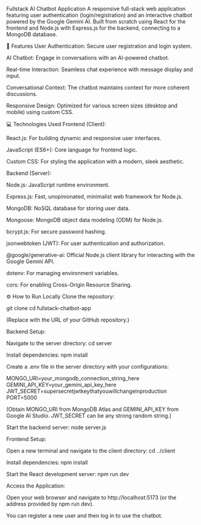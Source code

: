 Fullstack AI Chatbot Application
A responsive full-stack web application featuring user authentication (login/registration) and an interactive chatbot powered by the Google Gemini AI. Built from scratch using React for the frontend and Node.js with Express.js for the backend, connecting to a MongoDB database.

🚀 Features
User Authentication: Secure user registration and login system.

AI Chatbot: Engage in conversations with an AI-powered chatbot.

Real-time Interaction: Seamless chat experience with message display and input.

Conversational Context: The chatbot maintains context for more coherent discussions.

Responsive Design: Optimized for various screen sizes (desktop and mobile) using custom CSS.

💻 Technologies Used
Frontend (Client):

React.js: For building dynamic and responsive user interfaces.

JavaScript (ES6+): Core language for frontend logic.

Custom CSS: For styling the application with a modern, sleek aesthetic.

Backend (Server):

Node.js: JavaScript runtime environment.

Express.js: Fast, unopinionated, minimalist web framework for Node.js.

MongoDB: NoSQL database for storing user data.

Mongoose: MongoDB object data modeling (ODM) for Node.js.

bcrypt.js: For secure password hashing.

jsonwebtoken (JWT): For user authentication and authorization.

@google/generative-ai: Official Node.js client library for interacting with the Google Gemini API.

dotenv: For managing environment variables.

cors: For enabling Cross-Origin Resource Sharing.

⚙️ How to Run Locally
Clone the repository:

git clone <your-repository-url>
cd fullstack-chatbot-app

(Replace <your-repository-url> with the URL of your GitHub repository.)

Backend Setup:

Navigate to the server directory: cd server

Install dependencies: npm install

Create a .env file in the server directory with your configurations:

MONGO_URI=your_mongodb_connection_string_here
GEMINI_API_KEY=your_gemini_api_key_here
JWT_SECRET=supersecretjwtkeythatyouwillchangeinproduction
PORT=5000

(Obtain MONGO_URI from MongoDB Atlas and GEMINI_API_KEY from Google AI Studio. JWT_SECRET can be any strong random string.)

Start the backend server: node server.js

Frontend Setup:

Open a new terminal and navigate to the client directory: cd ../client

Install dependencies: npm install

Start the React development server: npm run dev

Access the Application:

Open your web browser and navigate to http://localhost:5173 (or the address provided by npm run dev).

You can register a new user and then log in to use the chatbot.
